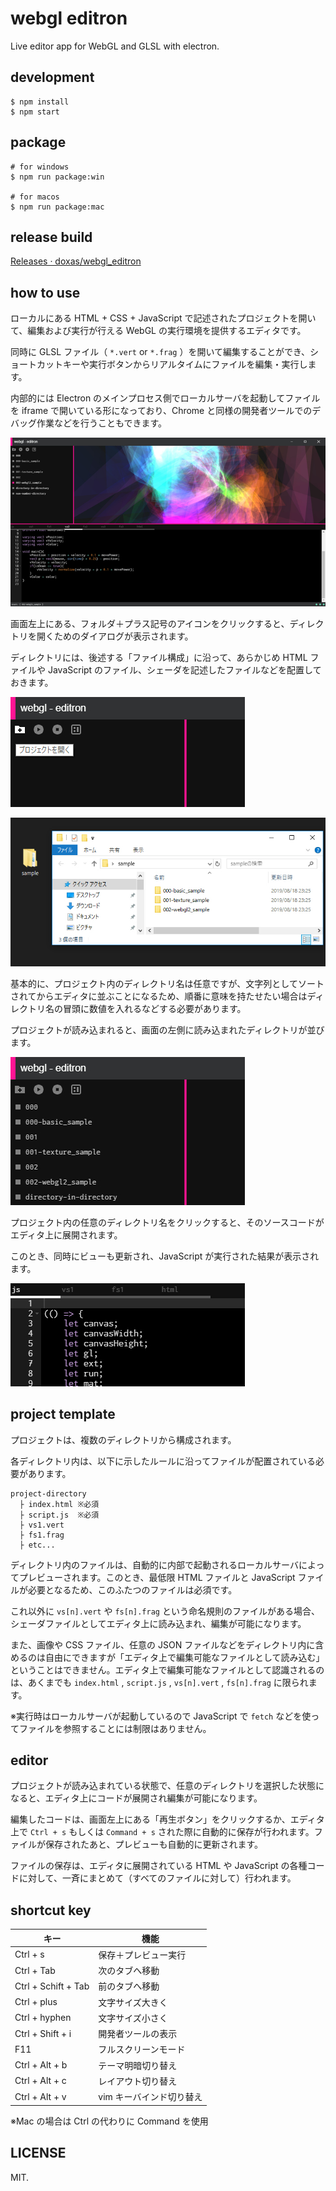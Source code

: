 # webgl editron

Live editor app for WebGL and GLSL with electron.

## development

```
$ npm install
$ npm start
```

## package

```
# for windows
$ npm run package:win

# for macos
$ npm run package:mac
```

## release build

[Releases · doxas/webgl\_editron](https://github.com/doxas/webgl_editron/releases)

## how to use

ローカルにある HTML + CSS + JavaScript で記述されたプロジェクトを開いて、編集および実行が行える WebGL の実行環境を提供するエディタです。

同時に GLSL ファイル（ `*.vert` or `*.frag` ）を開いて編集することができ、ショートカットキーや実行ボタンからリアルタイムにファイルを編集・実行します。

内部的には Electron のメインプロセス側でローカルサーバを起動してファイルを iframe で開いている形になっており、Chrome と同様の開発者ツールでのデバッグ作業などを行うこともできます。

![](./doc/01.jpg)

画面左上にある、フォルダ＋プラス記号のアイコンをクリックすると、ディレクトリを開くためのダイアログが表示されます。

ディレクトリには、後述する「ファイル構成」に沿って、あらかじめ HTML ファイルや JavaScript のファイル、シェーダを記述したファイルなどを配置しておきます。

![](./doc/03.jpg)

![](./doc/02.jpg)

基本的に、プロジェクト内のディレクトリ名は任意ですが、文字列としてソートされてからエディタに並ぶことになるため、順番に意味を持たせたい場合はディレクトリ名の冒頭に数値を入れるなどする必要があります。

プロジェクトが読み込まれると、画面の左側に読み込まれたディレクトリが並びます。

![](./doc/04.jpg)

プロジェクト内の任意のディレクトリ名をクリックすると、そのソースコードがエディタ上に展開されます。

このとき、同時にビューも更新され、JavaScript が実行された結果が表示されます。

![](./doc/05.jpg)

## project template

プロジェクトは、複数のディレクトリから構成されます。

各ディレクトリ内は、以下に示したルールに沿ってファイルが配置されている必要があります。

```
project-directory
  ├ index.html ※必須
  ├ script.js  ※必須
  ├ vs1.vert
  ├ fs1.frag
  ├ etc...
```

ディレクトリ内のファイルは、自動的に内部で起動されるローカルサーバによってプレビューされます。このとき、最低限 HTML ファイルと JavaScript ファイルが必要となるため、このふたつのファイルは必須です。

これ以外に `vs[n].vert` や `fs[n].frag` という命名規則のファイルがある場合、シェーダファイルとしてエディタ上に読み込まれ、編集が可能になります。

また、画像や CSS ファイル、任意の JSON ファイルなどをディレクトリ内に含めるのは自由にできますが「エディタ上で編集可能なファイルとして読み込む」ということはできません。エディタ上で編集可能なファイルとして認識されるのは、あくまでも `index.html` , `script.js` , `vs[n].vert` , `fs[n].frag` に限られます。

※実行時はローカルサーバが起動しているので JavaScript で `fetch` などを使ってファイルを参照することには制限はありません。

## editor

プロジェクトが読み込まれている状態で、任意のディレクトリを選択した状態になると、エディタ上にコードが展開され編集が可能になります。

編集したコードは、画面左上にある「再生ボタン」をクリックするか、エディタ上で `Ctrl + s` もしくは `Command + s` された際に自動的に保存が行われます。ファイルが保存されたあと、プレビューも自動的に更新されます。

ファイルの保存は、エディタに展開されている HTML や JavaScript の各種コードに対して、一斉にまとめて（すべてのファイルに対して）行われます。

## shortcut key

| キー                | 機能                     |
|---------------------|--------------------------|
| Ctrl + s            | 保存＋プレビュー実行     |
| Ctrl + Tab          | 次のタブへ移動           |
| Ctrl + Schift + Tab | 前のタブへ移動           |
| Ctrl + plus         | 文字サイズ大きく         |
| Ctrl + hyphen       | 文字サイズ小さく         |
| Ctrl + Shift + i    | 開発者ツールの表示       |
| F11                 | フルスクリーンモード     |
| Ctrl + Alt + b      | テーマ明暗切り替え       |
| Ctrl + Alt + c      | レイアウト切り替え       |
| Ctrl + Alt + v      | vim キーバインド切り替え |

※Mac の場合は Ctrl の代わりに Command を使用

## LICENSE

MIT.


